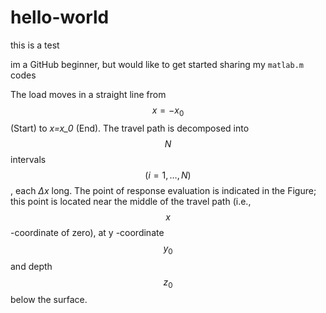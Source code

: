 # hello-world
this is a test

im a GitHub beginner, but would like to get started sharing my `matlab.m` codes 

The load moves in a straight line from $$x=-x_0$$ (Start) to *x=x_0* (End). The travel path is decomposed into $$N$$ intervals $$ (i=1,…,N) $$, each $\Delta x$ long. The point of response evaluation is indicated in the Figure; this point is located near the middle of the travel path (i.e., $$x$$ -coordinate of zero), at y -coordinate $$y_0$$ and depth $$z_0$$ below the surface. 
